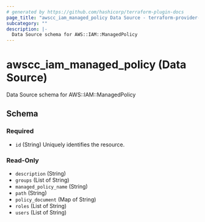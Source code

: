```yaml
---
# generated by https://github.com/hashicorp/terraform-plugin-docs
page_title: "awscc_iam_managed_policy Data Source - terraform-provider-awscc"
subcategory: ""
description: |-
  Data Source schema for AWS::IAM::ManagedPolicy
---
```


# awscc_iam_managed_policy (Data Source)

Data Source schema for AWS::IAM::ManagedPolicy



<!-- schema generated by tfplugindocs -->
## Schema

### Required

- `id` (String) Uniquely identifies the resource.

### Read-Only

- `description` (String)
- `groups` (List of String)
- `managed_policy_name` (String)
- `path` (String)
- `policy_document` (Map of String)
- `roles` (List of String)
- `users` (List of String)
